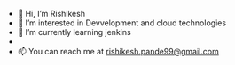 - 👋 Hi, I’m Rishikesh
- 👀 I’m interested in Devvelopment and cloud technologies
- 🌱 I’m currently learning jenkins
- 
- 📫 You can reach me at rishikesh.pande99@gmail.com

<!---
riship99/riship99 is a ✨ special ✨ repository because its `README.md` (this file) appears on your GitHub profile.
You can click the Preview link to take a look at your changes.
--->
